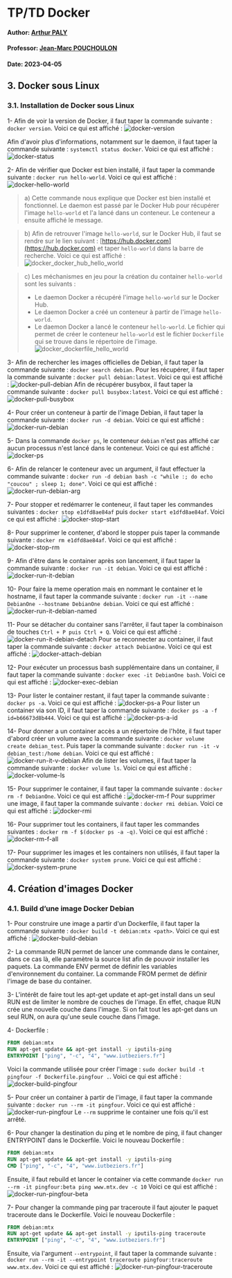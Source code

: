 # TP/TD Docker
#### Author: [Arthur PALY](https://github.com/ArthurMTX)
#### Professor: [Jean-Marc POUCHOULON]()
#### Date: 2023-04-05

## 3. Docker sous Linux
### 3.1. Installation de Docker sous Linux

1- Afin de voir la version de Docker, il faut taper la commande suivante : `docker version`. 
Voici ce qui est affiché : 
![docker-version](Images/docker_version.png)

Afin d'avoir plus d'informations, notamment sur le daemon, il faut taper la commande suivante : `systemctl status docker`.
Voici ce qui est affiché :
![docker-status](Images/docker_status.png)

2- Afin de vérifier que Docker est bien installé, il faut taper la commande suivante : `docker run hello-world`.
Voici ce qui est affiché :
![docker-hello-world](Images/docker_hello_world.png)

> a) 
> Cette commande nous explique que Docker est bien installé et fonctionnel. Le daemon est passé par le Docker Hub pour récupérer l'image `hello-world` et l'a lancé dans un conteneur. Le conteneur a ensuite affiché le message.

> b)
> Afin de retrouver l'image `hello-world`, sur le Docker Hub, il faut se rendre sur le lien suivant : [https://hub.docker.com](https://hub.docker.com) et taper `hello-world` dans la barre de recherche. Voici ce qui est affiché :
> ![docker_docker_hub_hello_world](Images/docker_docker_hub_hello_world.png)

> c) 
> Les méchanismes en jeu pour la création du container `hello-world` sont les suivants :
> - Le daemon Docker a récupéré l'image `hello-world` sur le Docker Hub.
> - Le daemon Docker a créé un conteneur à partir de l'image `hello-world`.
> - Le daemon Docker a lancé le conteneur `hello-world`.
> Le fichier qui permet de créer le conteneur `hello-world` est le fichier `Dockerfile` qui se trouve dans le répertoire de l'image. ![docker_dockerfile_hello_world](Images/docker_dockerfile_hello_world.png)

3- Afin de rechercher les images officielles de Debian, il faut taper la commande suivante : `docker search debian`. Pour les récupérer, il faut taper la commande suivante : `docker pull debian:latest`. Voici ce qui est affiché :
![docker-pull-debian](Images/docker_pull_debian.png) 
Afin de récupérer busybox, il faut taper la commande suivante : `docker pull busybox:latest`. Voici ce qui est affiché :
![docker-pull-busybox](Images/docker_pull_busybox.png)

4- Pour créer un conteneur à partir de l'image Debian, il faut taper la commande suivante : `docker run -d debian`. Voici ce qui est affiché :
![docker-run-debian](Images/docker_run_debian.png)

5- Dans la commande `docker ps`, le conteneur `debian` n'est pas affiché car aucun processus n'est lancé dans le conteneur. Voici ce qui est affiché :
![docker-ps](Images/docker_ps.png)

6- Afin de relancer le conteneur avec un argument, il faut effectuer la commande suivante : `docker run -d debian bash -c "while :; do echo "coucou" ; sleep 1; done"`. Voici ce qui est affiché :
![docker-run-debian-arg](Images/docker_run_debian_arg.png)

7- Pour stopper et redémarrer le conteneur, il faut taper les commandes suivantes : `docker stop e1dfd8ae84af` puis `docker start e1dfd8ae84af`. Voici ce qui est affiché :
![docker-stop-start](Images/docker_stop_start.png)

8- Pour supprimer le contener, d'abord le stopper puis taper la commande suivante : `docker rm e1dfd8ae84af`. Voici ce qui est affiché :
![docker-stop-rm](Images/docker_stop_rm.png)

9- Afin d'être dans le container après son lancement, il faut taper la commande suivante : `docker run -it debian`. Voici ce qui est affiché :
![docker-run-it-debian](Images/docker_run_debian_it.png)

10- Pour faire la meme operation mais en nommant le container et le hostname, il faut taper la commande suivante : `docker run -it --name DebianOne --hostname DebianOne debian`. Voici ce qui est affiché :
![docker-run-it-debian-named](Images/docker_run_debian_it_named.png)

11- Pour se détacher du container sans l'arrêter, il faut taper la combinaison de touches `Ctrl + P puis Ctrl + Q`. Voici ce qui est affiché :
![docker-run-it-debian-detach](Images/docker_run_debian_it_detach.png) Pour se reconnecter au container, il faut taper la commande suivante : `docker attach DebianOne`. Voici ce qui est affiché :
![docker-attach-debian](Images/docker_attach_debian.png)

12- Pour exécuter un processus bash supplémentaire dans un container, il faut taper la commande suivante : `docker exec -it DebianOne bash`. Voici ce qui est affiché :
![docker-exec-debian](Images/docker_exec_debian.png)

13- Pour lister le container restant, il faut taper la commande suivante : `docker ps -a`. Voici ce qui est affiché :
![docker-ps-a](Images/docker_ps_a.png)
Pour lister un container via son ID, il faut taper la commande suivante : `docker ps -a -f id=b66673d8b444`. Voici ce qui est affiché :
![docker-ps-a-id](Images/docker_ps_a_id.png)

14- Pour donner a un container accès a un répertoire de l'hôte, il faut taper d'abord créer un volume avec la commande suivante : `docker volume create debian_test`. Puis taper la commande suivante : `docker run -it -v debian_test:/home debian`. Voici ce qui est affiché : 
![docker-run-it-v-debian](Images/docker_run_debian_it_v.png)
Afin de lister les volumes, il faut taper la commande suivante : `docker volume ls`. Voici ce qui est affiché :
![docker-volume-ls](Images/docker_volume_ls.png)

15- Pour supprimer le container, il faut taper la commande suivante : `docker rm -f DebianOne`. Voici ce qui est affiché : 
![docker-rm-f](Images/docker_rm_f.png)
Pour supprimer une image, il faut taper la commande suivante : `docker rmi debian`. Voici ce qui est affiché :
![docker-rmi](Images/docker_rmi.png)

16- Pour supprimer tout les containers, il faut taper les commandes suivantes : `docker rm -f $(docker ps -a -q)`. Voici ce qui est affiché :
![docker-rm-f-all](Images/docker_rm_f_all.png)

17- Pour supprimer les images et les containers non utilisés, il faut taper la commande suivante : `docker system prune`. Voici ce qui est affiché : ![docker-system-prune](Images/docker_system_prune.png)

## 4. Création d'images Docker
### 4.1. Build d’une image Docker Debian

1- Pour construire une image a partir d'un Dockerfile, il faut taper la commande suivante : `docker build -t debian:mtx <path>`. Voici ce qui est affiché :
![docker-build-debian](Images/docker_build_debian.png)

2- La commande RUN permet de lancer une commande dans le container, dans ce cas là, elle paramètre la source list afin de pouvoir installer les paquets.
La commande ENV permet de définir les variables d'environnement du container.
La commande FROM permet de définir l'image de base du container.

3- L'intérêt de faire tout les apt-get update et apt-get install dans un seul RUN est de limiter le nombre de couches de l'image. En effet, chaque RUN crée une nouvelle couche dans l'image. Si on fait tout les apt-get dans un seul RUN, on aura qu'une seule couche dans l'image.

4- Dockerfile :
```Dockerfile
FROM debian:mtx
RUN apt-get update && apt-get install -y iputils-ping
ENTRYPOINT ["ping", "-c", "4", "www.iutbeziers.fr"]
```
Voici la commande utilisée pour créer l'image :
`sudo docker build -t pingfour -f Dockerfile.pingfour .`. Voici ce qui est affiché :
![docker-build-pingfour](Images/docker_build_pingfour.png)

5- Pour créer un container à partir de l'image, il faut taper la commande suivante : `docker run --rm -it pingfour`. Voici ce qui est affiché :
![docker-run-pingfour](Images/docker_run_pingfour.png)
Le `--rm` supprime le container une fois qu'il est arrêté.

6- Pour changer la destination du ping et le nombre de ping, il faut changer ENTRYPOINT dans le Dockerfile. Voici le nouveau Dockerfile :
```Dockerfile
FROM debian:mtx
RUN apt-get update && apt-get install -y iputils-ping
CMD ["ping", "-c", "4", "www.iutbeziers.fr"]
```
Ensuite, il faut rebuild et lancer le container via cette commande ``docker run --rm -it pingfour:beta ping www.mtx.dev -c 10`` Voici ce qui est affiché :
![docker-run-pingfour-beta](Images/docker_run_pingfour_beta.png)

7- Pour changer la commande ping par traceroute il faut ajouter le paquet traceroute dans le Dockerfile. Voici le nouveau Dockerfile :
```Dockerfile
FROM debian:mtx
RUN apt-get update && apt-get install -y iputils-ping traceroute
ENTRYPOINT ["ping", "-c", "4", "www.iutbeziers.fr"]
``` 
Ensuite, via l'argument `--entrypoint`, il faut taper la commande suivante : `docker run --rm -it --entrypoint traceroute pingfour:traceroute www.mtx.dev`. Voici ce qui est affiché :
![docker-run-pingfour-traceroute](Images/docker_run_pingfour_traceroute.png)
